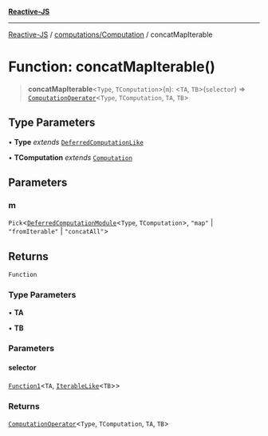 [**Reactive-JS**](../../../README.md)

***

[Reactive-JS](../../../README.md) / [computations/Computation](../README.md) / concatMapIterable

# Function: concatMapIterable()

> **concatMapIterable**\<`Type`, `TComputation`\>(`m`): \<`TA`, `TB`\>(`selector`) => [`ComputationOperator`](../../type-aliases/ComputationOperator.md)\<`Type`, `TComputation`, `TA`, `TB`\>

## Type Parameters

• **Type** *extends* [`DeferredComputationLike`](../../interfaces/DeferredComputationLike.md)

• **TComputation** *extends* [`Computation`](../../interfaces/Computation.md)

## Parameters

### m

`Pick`\<[`DeferredComputationModule`](../../interfaces/DeferredComputationModule.md)\<`Type`, `TComputation`\>, `"map"` \| `"fromIterable"` \| `"concatAll"`\>

## Returns

`Function`

### Type Parameters

• **TA**

• **TB**

### Parameters

#### selector

[`Function1`](../../../functions/type-aliases/Function1.md)\<`TA`, [`IterableLike`](../../interfaces/IterableLike.md)\<`TB`\>\>

### Returns

[`ComputationOperator`](../../type-aliases/ComputationOperator.md)\<`Type`, `TComputation`, `TA`, `TB`\>
